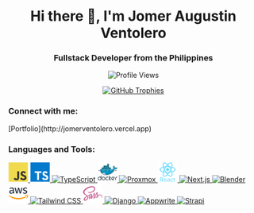 <!--
**jomerventolero/jomerventolero** is a ✨ _special_ ✨ repository because its `README.md` (this file) appears on your GitHub profile.
-->

<h1 align="center">Hi there 👋, I'm Jomer Augustin Ventolero</h1>
<h3 align="center">Fullstack Developer from the Philippines</h3>

<div align="center">
  <img src="https://komarev.com/ghpvc/?username=jomerventolero&label=Profile%20views&color=0e75b6&style=flat" alt="Profile Views" />  
</div>

<p align="center">
  
  <a href="https://github.com/ryo-ma/github-profile-trophy">
    <img src="https://github-profile-trophy.vercel.app/?username=jomerventolero" alt="GitHub Trophies" />
  </a>
</p>

<h3 align="left">Connect with me:</h3>
<p align="left">
  <!-- Add your social media links here -->
  [Portfolio](http://jomerventolero.vercel.app)
</p>

<h3 align="left">Languages and Tools:</h3>
<p align="left">
  <a href="https://www.javascript.com/" target="_blank" rel="noreferrer"> 
    <img src="https://raw.githubusercontent.com/devicons/devicon/master/icons/javascript/javascript-original.svg" alt="JavaScript" width="40" height="40"/> 
  </a>
  <a href="https://www.typescriptlang.org/" target="_blank" rel="noreferrer"> 
    <img src="https://raw.githubusercontent.com/devicons/devicon/master/icons/typescript/typescript-original.svg" alt="TypeScript" width="40" height="40"/> 
  </a>
    <a href="https://www.python.org/" target="_blank" rel="noreferrer"> 
    <img src="https://www.vhv.rs/dpng/d/442-4428823_python-logo-hd-png-download.png" alt="TypeScript" width="40" height="40"/> 
  </a>
  <a href="https://www.docker.com/" target="_blank" rel="noreferrer"> 
    <img src="https://raw.githubusercontent.com/devicons/devicon/master/icons/docker/docker-original-wordmark.svg" alt="Docker" width="40" height="40"/> 
  </a> 
  <a href="https://www.proxmox.com/" target="_blank" rel="noreferrer"> 
    <img src="https://i0.wp.com/jaredrhodes.com/wp-content/uploads/2021/04/573-5731000_proxmox-proxmox-logo-hd-png-download.png?fit=860%2C712&ssl=1" alt="Proxmox" width="40" height="40"/> 
  </a>
  <a href="https://reactjs.org/" target="_blank" rel="noreferrer"> 
    <img src="https://raw.githubusercontent.com/devicons/devicon/master/icons/react/react-original-wordmark.svg" alt="ReactJS" width="40" height="40"/> 
  </a> 
  <a href="https://nextjs.org/" target="_blank" rel="noreferrer"> 
    <img src="https://creazilla-store.fra1.digitaloceanspaces.com/icons/3254134/nextjs-icon-icon-sm.png" alt="Next.js" width="40" height="40"/> 
  </a>
  <a href="https://www.blender.org/" target="_blank" rel="noreferrer"> 
    <img src="https://download.blender.org/branding/community/blender_community_badge_white.svg" alt="Blender" width="40" height="40"/> 
  </a>
  <a href="https://aws.amazon.com/" target="_blank" rel="noreferrer"> 
    <img src="https://raw.githubusercontent.com/devicons/devicon/master/icons/amazonwebservices/amazonwebservices-original-wordmark.svg" alt="AWS" width="40" height="40"/> 
  </a>
  <a href="https://tailwindcss.com/" target="_blank" rel="noreferrer"> 
    <img src="https://www.vectorlogo.zone/logos/tailwindcss/tailwindcss-icon.svg" alt="Tailwind CSS" width="40" height="40"/> 
  </a>
  <a href="https://sass-lang.com/" target="_blank" rel="noreferrer"> 
    <img src="https://raw.githubusercontent.com/devicons/devicon/master/icons/sass/sass-original.svg" alt="SCSS" width="40" height="40"/> 
  </a>
  <a href="https://djangoproject.com/" target="_blank" rel="noreferrer"> 
    <img src="https://logodix.com/logo/1758841.png" alt="Django" width="40" height="40"/> 
  </a>
  <a href="https://appwrite.io/" target="_blank" rel="noreferrer"> 
    <img src="https://appwrite.io/images/logos/appwrite.svg" alt="Appwrite" width="40" height="40"/> 
  </a>
  <a href="https://appwrite.io/" target="_blank" rel="noreferrer"> 
    <img src="https://mms.businesswire.com/media/20220622005234/en/792790/23/Logo.WhiteBackground.jpg" alt="Strapi" width="80" height="40"/> 
  </a>
</p>
